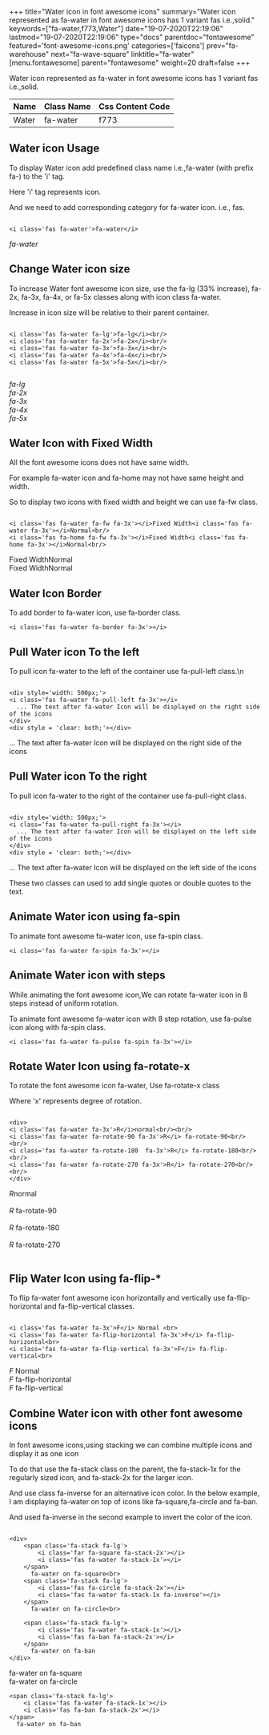 +++
title="Water icon in font awesome icons"
summary="Water icon represented as fa-water in font awesome icons has 1 variant fas i.e.,solid."
keywords=["fa-water,f773,Water"]
date="19-07-2020T22:19:06"
lastmod="19-07-2020T22:19:06"
type="docs"
parentdoc="fontawesome"
featured='font-awesome-icons.png'
categories=['faicons']
prev="fa-warehouse"
next="fa-wave-square"
linktitle="fa-water"
[menu.fontawesome]
parent="fontawesome"
weight=20
draft=false
+++


Water icon represented as fa-water in font awesome icons has 1 variant fas i.e.,solid.

<div class='table-responsive'><table class='table'><thead><tr><th>Name</th><th>Class Name</th><th>Css Content Code</th></tr></thead><tbody><tr><td>Water</td><td>fa-water</td><td>f773</td></tr></tbody></table></div>



## Water icon Usage

To display Water icon add predefined class name i.e.,fa-water (with prefix fa-) to the 'i' tag.

Here 'i' tag represents icon.

And we need to add corresponding category for fa-water icon. i.e., fas.


```

<i class='fas fa-water'>fa-water</i>
```

<i class='fas fa-water'>fa-water</i>




## Change Water icon size
To increase Water font awesome icon size, use the fa-lg (33% increase), fa-2x, fa-3x, fa-4x, or fa-5x classes along with icon class fa-water.

Increase in icon size will be relative to their parent container. 

```

<i class='fas fa-water fa-lg'>fa-lg</i><br/>
<i class='fas fa-water fa-2x'>fa-2x</i><br/>
<i class='fas fa-water fa-3x'>fa-3x</i><br/>
<i class='fas fa-water fa-4x'>fa-4x</i><br/>
<i class='fas fa-water fa-5x'>fa-5x</i><br/>
            
```

<i class='fas fa-water fa-lg'>fa-lg</i><br/>
<i class='fas fa-water fa-2x'>fa-2x</i><br/>
<i class='fas fa-water fa-3x'>fa-3x</i><br/>
<i class='fas fa-water fa-4x'>fa-4x</i><br/>
<i class='fas fa-water fa-5x'>fa-5x</i><br/>
            



## Water Icon with Fixed Width 

All the font awesome icons does not have same width.

For example fa-water icon and fa-home may not have same height and width.

So to display two icons with fixed width and height we can use fa-fw class.


```

<i class='fas fa-water fa-fw fa-3x'></i>Fixed Width<i class='fas fa-water fa-3x'></i>Normal<br/>
<i class='fas fa-home fa-fw fa-3x'></i>Fixed Width<i class='fas fa-home fa-3x'></i>Normal<br/>
```

<i class='fas fa-water fa-fw fa-3x'></i>Fixed Width<i class='fas fa-water fa-3x'></i>Normal<br/>
<i class='fas fa-home fa-fw fa-3x'></i>Fixed Width<i class='fas fa-home fa-3x'></i>Normal<br/>



## Water Icon Border 

To add border to fa-water icon, use fa-border class.


```
<i class='fas fa-water fa-border fa-3x'></i>

```
<i class='fas fa-water fa-border fa-3x'></i>





## Pull Water icon To the left

To pull icon fa-water to the left of the container use fa-pull-left class.\n

```

<div style='width: 500px;'>
<i class='fas fa-water fa-pull-left fa-3x'></i>
  ... The text after fa-water Icon will be displayed on the right side of the icons
</div>
<div style = 'clear: both;'></div>
```

<div style='width: 500px;'>
<i class='fas fa-water fa-pull-left fa-3x'></i>
  ... The text after fa-water Icon will be displayed on the right side of the icons
</div>
<div style = 'clear: both;'></div>




## Pull Water icon To the right
To pull icon fa-water to the right of the container use fa-pull-right class.

```

<div style='width: 500px;'>
<i class='fas fa-water fa-pull-right fa-3x'></i>
  ... The text after fa-water Icon will be displayed on the left side of the icons
</div>
<div style = 'clear: both;'></div>
```

<div style='width: 500px;'>
<i class='fas fa-water fa-pull-right fa-3x'></i>
  ... The text after fa-water Icon will be displayed on the left side of the icons
</div>
<div style = 'clear: both;'></div>

These two classes can used to add single quotes or double quotes to the text.


## Animate Water icon using fa-spin
To animate font awesome fa-water icon, use fa-spin class.

```
<i class='fas fa-water fa-spin fa-3x'></i>
```
<i class='fas fa-water fa-spin fa-3x'></i>




## Animate Water icon with steps
While animating the font awesome icon,We can rotate fa-water icon in 8 steps instead of uniform rotation.

To animate font awesome fa-water icon with 8 step rotation, use fa-pulse icon along with fa-spin class.


```
<i class='fas fa-water fa-pulse fa-spin fa-3x'></i>

```
<i class='fas fa-water fa-pulse fa-spin fa-3x'></i>





## Rotate Water Icon using fa-rotate-x
To rotate the font awesome icon fa-water, Use fa-rotate-x class

Where 'x' represents degree of rotation.


```

<div>
<i class='fas fa-water fa-3x'>R</i>normal<br/><br/>
<i class='fas fa-water fa-rotate-90 fa-3x'>R</i> fa-rotate-90<br/><br/> 
<i class='fas fa-water fa-rotate-180  fa-3x'>R</i> fa-rotate-180<br/><br/> 
<i class='fas fa-water fa-rotate-270 fa-3x'>R</i> fa-rotate-270<br/><br/>
</div>
```

<div>
<i class='fas fa-water fa-3x'>R</i>normal<br/><br/>
<i class='fas fa-water fa-rotate-90 fa-3x'>R</i> fa-rotate-90<br/><br/> 
<i class='fas fa-water fa-rotate-180  fa-3x'>R</i> fa-rotate-180<br/><br/> 
<i class='fas fa-water fa-rotate-270 fa-3x'>R</i> fa-rotate-270<br/><br/>
</div>




## Flip Water Icon using fa-flip-*
To flip fa-water font awesome icon horizontally and vertically use fa-flip-horizontal and fa-flip-vertical classes. 

```

<i class='fas fa-water fa-3x'>F</i> Normal <br>
<i class='fas fa-water fa-flip-horizontal fa-3x'>F</i> fa-flip-horizontal<br>
<i class='fas fa-water fa-flip-vertical fa-3x'>F</i> fa-flip-vertical<br>
```

<i class='fas fa-water fa-3x'>F</i> Normal <br>
<i class='fas fa-water fa-flip-horizontal fa-3x'>F</i> fa-flip-horizontal<br>
<i class='fas fa-water fa-flip-vertical fa-3x'>F</i> fa-flip-vertical<br>




## Combine Water icon with other font awesome icons
In font awesome icons,using stacking we can combine multiple icons and display it as one icon 

To do that use the fa-stack class on the parent, the fa-stack-1x for the regularly sized icon, and fa-stack-2x for the larger icon.

And use class fa-inverse for an alternative icon color. 
In the below example, I am displaying fa-water on top of icons like fa-square,fa-circle and fa-ban.

And used fa-inverse in the second example to invert the color of the icon.

```

<div>
    <span class='fa-stack fa-lg'>
        <i class='far fa-square fa-stack-2x'></i>
        <i class='fas fa-water fa-stack-1x'></i>
    </span>
      fa-water on fa-square<br>
    <span class='fa-stack fa-lg'>
        <i class='fas fa-circle fa-stack-2x'></i>
        <i class='fas fa-water fa-stack-1x fa-inverse'></i>
    </span>
      fa-water on fa-circle<br>

    <span class='fa-stack fa-lg'>
        <i class='fas fa-water fa-stack-1x'></i>
        <i class='fas fa-ban fa-stack-2x'></i>
    </span>
      fa-water on fa-ban
</div>
```

<div>
    <span class='fa-stack fa-lg'>
        <i class='far fa-square fa-stack-2x'></i>
        <i class='fas fa-water fa-stack-1x'></i>
    </span>
      fa-water on fa-square<br>
    <span class='fa-stack fa-lg'>
        <i class='fas fa-circle fa-stack-2x'></i>
        <i class='fas fa-water fa-stack-1x fa-inverse'></i>
    </span>
      fa-water on fa-circle<br>

    <span class='fa-stack fa-lg'>
        <i class='fas fa-water fa-stack-1x'></i>
        <i class='fas fa-ban fa-stack-2x'></i>
    </span>
      fa-water on fa-ban
</div>






